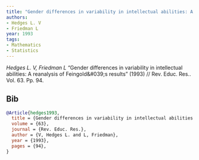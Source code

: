 ```yaml
---
title: "Gender differences in variability in intellectual abilities: A reanalysis of Feingold's results"
authors:
- Hedges L. V
- Friedman L
year: 1993
tags:
- Mathematics
- Statistics
---
```


<i>Hedges L. V, Friedman L</i> <span title="">“Gender differences in variability in intellectual abilities: A reanalysis of Feingold\&\#039;s results”</span> (1993) // Rev. Educ. Res.. Vol.&nbsp;63. Pp.&nbsp;94.

## Bib

```bib
@Article{hedges1993,
  title = {Gender differences in variability in intellectual abilities: A reanalysis of Feingold\&\#039;s results},
  volume = {63},
  journal = {Rev. Educ. Res.},
  author = {V, Hedges L. and L, Friedman},
  year = {1993},
  pages = {94},
}
```
